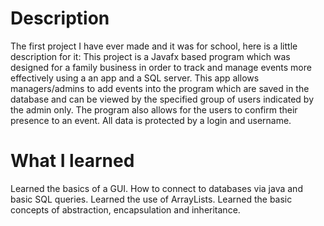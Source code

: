 # Description
The first project I have ever made and it was for school, here is a little description for it:
This project is a Javafx based program which was designed for a family business in order to track and manage events more effectively using a an app and a SQL server. This app allows managers/admins to add events into the program which are saved in the database and can be viewed by the specified group of users indicated by the admin only. The program also allows for the users to confirm their presence to an event. All data is protected by a login and username.

# What I learned
Learned the basics of a GUI.
How to connect to databases via java and basic SQL queries.
Learned the use of ArrayLists.
Learned the basic concepts of abstraction, encapsulation and inheritance.
